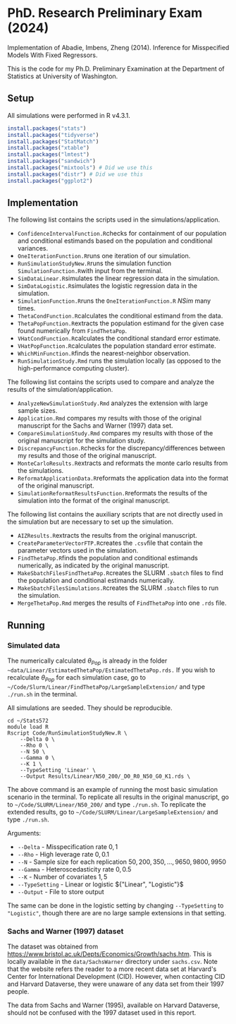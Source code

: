 # PhD. Research Preliminary Exam (2024)

Implementation of Abadie, Imbens, Zheng (2014). Inference for Misspecified Models With Fixed Regressors.

This is the code for my Ph.D. Preliminary Examination at the Department of Statistics at University of Washington.

## Setup

All simulations were performed in R v4.3.1.

```R
install.packages("stats")
install.packages("tidyverse")
install.packages("StatMatch")
install.packages("xtable")
install.packages("lmtest")
install.packages("sandwich")
install.packages("mixtools") # Did we use this
install.packages("distr") # Did we use this
install.packages("ggplot2")
```

## Implementation
The following list contains the scripts used in the simulations/application.
- `ConfidenceIntervalFunction.R`checks for containment of our population and conditional estimands based on the population and conditional variances.
- `OneIterationFunction.R`runs one iteration of our simulation.
- `RunSimulationStudyNew.R`runs the simulation function `SimulationFunction.R`with input from the terminal.
- `SimDataLinear.R`simulates the linear regression data in the simulation.
- `SimDataLogistic.R`simulates the logistic regression data in the simulation.
- `SimulationFunction.R`runs the `OneIterationFunction.R` $NSim$ many times.
- `ThetaCondFunction.R`calculates the conditional estimand from the data.
- `ThetaPopFunction.R`extracts the population estimand for the given case found numerically from `FindThetaPop`.
- `VHatCondFunction.R`calculates the conditional standard error estimate.
- `VHatPopFunction.R`calculates the population standard error estimate.
- `WhichMinFunction.R`finds the nearest-neighbor observation.
- `RunSimulationStudy.Rmd` runs the simulation locally (as opposed to the high-performance computing cluster).

The following list contains the scripts used to compare and analyze the results of the simulation/application.
- `AnalyzeNewSimulationStudy.Rmd` analyzes the extension with large sample sizes. 
- `Application.Rmd` compares my results with those of the original manuscript for the Sachs and Warner (1997) data set.
- `CompareSimulationStudy.Rmd` compares my results with those of the original manuscript for the simulation study.
- `DiscrepancyFunction.R`checks for the discrepancy/differences between my results and those of the original manuscript.
- `MonteCarloResults.R`extracts and reformats the monte carlo results from the simulations.
- `ReformatApplicationData.R`reformats the application data into the format of the original manuscript.
- `SimulationReformatResultsFunction.R`reformats the results of the simulation into the format of the original manuscript.

The following list contains the auxiliary scripts that are not directly used in the simulation but are necessary to set up the simulation.
- `AIZResults.R`extracts the results from the original manuscript. 
- `CreateParameterVectorFTP.R`creates the `.csv`file that contain the parameter vectors used in the simulation.
- `FindThetaPop.R`finds the population and conditional estimands numerically, as indicated by the original manuscript.
- `MakeSbatchFilesFindThetaPop.R`creates the SLURM `.sbatch` files to find the population and conditional estimands numerically.
- `MakeSbatchFilesSimulations.R`creates the SLURM `.sbatch` files to run the simulation.
- `MergeThetaPop.Rmd` merges the results of `FindThetaPop` into one `.rds` file.

## Running

### Simulated data

The numerically calculated $\theta_{Pop}$ is already in the folder `~data/Linear/EstimatedThetaPop/EstimatedThetaPop.rds.` If you wish to recalculate $\theta_{Pop}$ for each simulation case, go to `~/Code/Slurm/Linear/FindThetaPop/LargeSampleExtension/` and type `./run.sh` in the terminal.

All simulations are seeded. They should be reproducible.

```shell
cd ~/Stats572
module load R
Rscript Code/RunSimulationStudyNew.R \
    --Delta 0 \
    --Rho 0 \
    --N 50 \
    --Gamma 0 \
    --K 1 \
    --TypeSetting 'Linear' \
    --Output Results/Linear/N50_200/_D0_R0_N50_G0_K1.rds \
```
The above command is an example of running the most basic simulation scenario in the terminal. To replicate all results in the original manuscript, go to `~/Code/SLURM/Linear/N50_200/` and type `./run.sh`. To replicate the extended results, go to `~/Code/SLURM/Linear/LargeSampleExtension/` and type `./run.sh`. 

Arguments:
- `--Delta` - Misspecification rate ${0,1}$
- `--Rho` - High leverage rate ${0,0.1}$
- `--N` - Sample size for each replication ${50,200,350,...,9650, 9800, 9950}$
- `--Gamma` - Heteroscedasticity rate ${0,0.5}$
- `--K` - Number of covariates ${1,5}$
- `--TypeSetting` - Linear or logistic ${"Linear", "Logistic"}$
- `--Output` - File to store output

The same can be done in the logistic setting by changing `--TypeSetting` to `"Logistic"`, though there are are no large sample extensions in that setting. 

### Sachs and Warner (1997) dataset

The dataset was obtained from https://www.bristol.ac.uk/Depts/Economics/Growth/sachs.htm. This is locally available in the `data/SachsWarner` directory under `sachs.csv`. Note that the website refers the reader to a more recent data set at Harvard's Center for International Development (CID). However, when contacting CID and Harvard Dataverse, they were unaware of any data set from their 1997 people. 

The data from Sachs and Warner (1995), available on Harvard Dataverse, should not be confused with the 1997 dataset used in this report.
